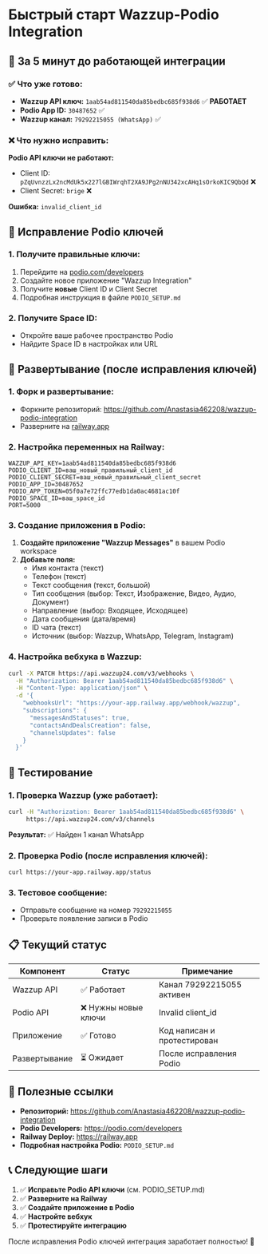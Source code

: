 # Быстрый старт Wazzup-Podio Integration

## 🚀 За 5 минут до работающей интеграции

### ✅ Что уже готово:
- **Wazzup API ключ:** `1aab54ad811540da85bedbc685f938d6` ✅ **РАБОТАЕТ**
- **Podio App ID:** `30487652` ✅
- **Wazzup канал:** `79292215055 (WhatsApp)` ✅

### ❌ Что нужно исправить:

**Podio API ключи не работают:**
- Client ID: `pZqUvnzzLx2ncMdUk5x227lGBIWrqhT2XA9JPg2nNU342xcAHq1sOrkoKIC9QbQd` ❌
- Client Secret: `brige` ❌

**Ошибка:** `invalid_client_id`

## 🔧 Исправление Podio ключей

### 1. Получите правильные ключи:
1. Перейдите на [podio.com/developers](https://podio.com/developers)
2. Создайте новое приложение "Wazzup Integration"
3. Получите **новые** Client ID и Client Secret
4. Подробная инструкция в файле `PODIO_SETUP.md`

### 2. Получите Space ID:
- Откройте ваше рабочее пространство Podio
- Найдите Space ID в настройках или URL

## 🚀 Развертывание (после исправления ключей)

### 1. Форк и развертывание:
- Форкните репозиторий: https://github.com/Anastasia462208/wazzup-podio-integration
- Разверните на [railway.app](https://railway.app)

### 2. Настройка переменных на Railway:
```
WAZZUP_API_KEY=1aab54ad811540da85bedbc685f938d6
PODIO_CLIENT_ID=ваш_новый_правильный_client_id
PODIO_CLIENT_SECRET=ваш_новый_правильный_client_secret
PODIO_APP_ID=30487652
PODIO_APP_TOKEN=05f0a7e72ffc77edb1da0ac4681ac10f
PODIO_SPACE_ID=ваш_space_id
PORT=5000
```

### 3. Создание приложения в Podio:
1. **Создайте приложение "Wazzup Messages"** в вашем Podio workspace
2. **Добавьте поля:**
   - Имя контакта (текст)
   - Телефон (текст)
   - Текст сообщения (текст, большой)
   - Тип сообщения (выбор: Текст, Изображение, Видео, Аудио, Документ)
   - Направление (выбор: Входящее, Исходящее)
   - Дата сообщения (дата/время)
   - ID чата (текст)
   - Источник (выбор: Wazzup, WhatsApp, Telegram, Instagram)

### 4. Настройка вебхука в Wazzup:
```bash
curl -X PATCH https://api.wazzup24.com/v3/webhooks \
  -H "Authorization: Bearer 1aab54ad811540da85bedbc685f938d6" \
  -H "Content-Type: application/json" \
  -d '{
    "webhooksUrl": "https://your-app.railway.app/webhook/wazzup",
    "subscriptions": {
      "messagesAndStatuses": true,
      "contactsAndDealsCreation": false,
      "channelsUpdates": false
    }
  }'
```

## 🧪 Тестирование

### 1. Проверка Wazzup (уже работает):
```bash
curl -H "Authorization: Bearer 1aab54ad811540da85bedbc685f938d6" \
     https://api.wazzup24.com/v3/channels
```
**Результат:** ✅ Найден 1 канал WhatsApp

### 2. Проверка Podio (после исправления ключей):
```bash
curl https://your-app.railway.app/status
```

### 3. Тестовое сообщение:
- Отправьте сообщение на номер `79292215055`
- Проверьте появление записи в Podio

## 📋 Текущий статус

| Компонент | Статус | Примечание |
|-----------|--------|------------|
| Wazzup API | ✅ Работает | Канал 79292215055 активен |
| Podio API | ❌ Нужны новые ключи | Invalid client_id |
| Приложение | ✅ Готово | Код написан и протестирован |
| Развертывание | ⏳ Ожидает | После исправления Podio |

## 🔗 Полезные ссылки

- **Репозиторий:** https://github.com/Anastasia462208/wazzup-podio-integration
- **Podio Developers:** https://podio.com/developers
- **Railway Deploy:** https://railway.app
- **Подробная настройка Podio:** `PODIO_SETUP.md`

## 📞 Следующие шаги

1. ✅ **Исправьте Podio API ключи** (см. PODIO_SETUP.md)
2. ✅ **Разверните на Railway**
3. ✅ **Создайте приложение в Podio**
4. ✅ **Настройте вебхук**
5. ✅ **Протестируйте интеграцию**

После исправления Podio ключей интеграция заработает полностью! 🎯
